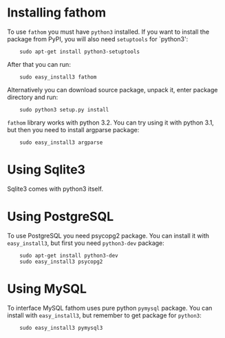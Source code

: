 # Installing fathom #

To use `fathom` you must have `python3` installed. If you want to install the package from PyPI, you will also need `setuptools` for `python3':

```
    sudo apt-get install python3-setuptools
```

After that you can run:

```
    sudo easy_install3 fathom
```

Alternatively you can download source package, unpack it, enter package directory and run:

```
    sudo python3 setup.py install
```

`fathom` library works with python 3.2. You can try using it with python 3.1, but then you need to install argparse package:

```
    sudo easy_install3 argparse
```

# Using Sqlite3 #

Sqlite3 comes with python3 itself.

# Using PostgreSQL #

To use PostgreSQL you need psycopg2 package. You can install it with `easy_install3`, but first you need `python3-dev` package:

```
    sudo apt-get install python3-dev
    sudo easy_install3 psycopg2
```

# Using MySQL #

To interface MySQL fathom uses pure python `pymysql` package. You can install with `easy_install3`, but remember to get package for `python3`:

```
    sudo easy_install3 pymysql3
```